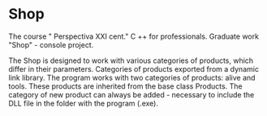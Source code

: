 # Shop

The course " Perspectiva XXI cent." C ++ for professionals. Graduate work "Shop" - console project.

The Shop is designed to work with various categories of products, which differ in their parameters. 
Categories of products exported from a dynamic link library. 
The program works with two categories of products: alive and tools. These products are inherited from the base class Products. 
The category of new product can always be added - necessary to include the DLL file in the folder with the program (.exe). 